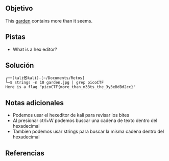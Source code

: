 ## Objetivo
This [garden](https://jupiter.challenges.picoctf.org/static/d0e1ffb10fc0017c6a82c57900f3ffe3/garden.jpg) contains more than it seems.

## Pistas
- What is a hex editor?

## Solución
```
┌──(kali㉿kali)-[~/Documents/Retos]
└─$ strings -n 10 garden.jpg | grep picoCTF
Here is a flag "picoCTF{more_than_m33ts_the_3y3eBdBd2cc}"
```

## Notas adicionales
- Podemos usar el hexeditor de kali para revisar los bites
- Al presionar ctrl+W podemos buscar una cadena de texto dentro del hexadecimal
- Tambien podemos usar strings para buscar la misma cadena dentro del hexadecimal

## Referencias

